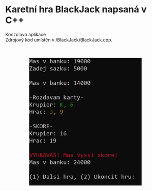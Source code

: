 # Karetní hra BlackJack napsaná v C++
Konzolová aplikace
</br>
Zdrojový kód umístěn v /BlackJack/BlackJack.cpp.

</br>
</br>

<div align="center">
<img src="foto.jpg" height="400">
</div>
